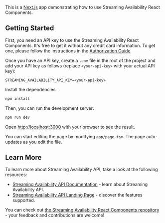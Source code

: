 This is a [Next.js](https://nextjs.org) app
demonstrating how to use
Streaming Availability React Components.

## Getting Started

First, you need an API key to use the Streaming Availability React Components.
It's free to get it without any credit card information.
To get one, please follow the instructions in the
[Authorization Guide](https://docs.movieofthenight.com/guide/authorization).

Once you have an API key,
create a `.env` file in the root of the project
and add your API key as follows
(replace `<your-api-key>` with your actual API key):

```
STREAMING_AVAILABILITY_API_KEY=<your-api-key>
```

Install the dependencies:

```bash
npm install
```

Then, you can run the development server:

```bash
npm run dev
```

Open [http://localhost:3000](http://localhost:3000) with your browser to see the result.

You can start editing the page by modifying `app/page.tsx`. The page auto-updates as you edit the file.

## Learn More

To learn more about Streaming Availability API, take a look at the following resources:

- [Streaming Availability API Documentation](https://docs.movieofthenight.com/) - learn about Streaming Availability API.
- [Streaming Availability API Landing Page](https://nextjs.org/learn) - discover the features supported.

You can check out [the Streaming Availability React Components repository](https://github.com/movieofthenight/react-streaming-availability) - your feedback and contributions are welcome!
